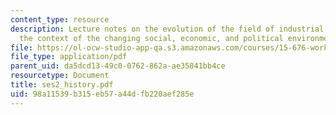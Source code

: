 ```yaml
---
content_type: resource
description: Lecture notes on the evolution of the field of industrial relations in
  the context of the changing social, economic, and political environments.
file: https://ol-ocw-studio-app-qa.s3.amazonaws.com/courses/15-676-work-employment-and-industrial-relations-theory-spring-2008/98a11539b315eb57a44dfb220aef285e_ses2_history.pdf
file_type: application/pdf
parent_uid: da5dcd13-49c0-0762-862a-ae35841bb4ce
resourcetype: Document
title: ses2_history.pdf
uid: 98a11539-b315-eb57-a44d-fb220aef285e
---
```

